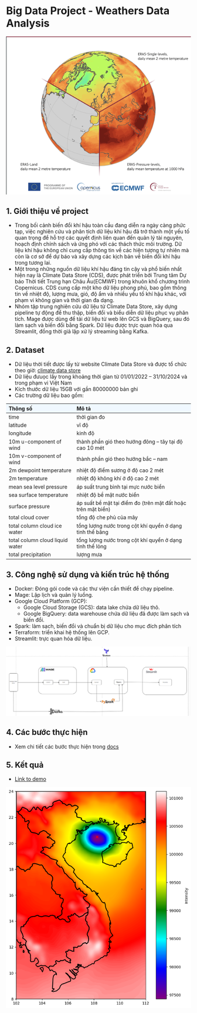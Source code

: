 # Big Data Project - Weathers Data Analysis
![](docs/weather.png)
## 1. Giới thiệu về project
- Trong bối cảnh biến đổi khí hậu toàn cầu đang diễn ra ngày càng phức tạp, việc nghiên cứu và phân tích dữ liệu khí hậu đã trở thành một yếu tố quan trọng để hỗ trợ các quyết định liên quan đến quản lý tài nguyên, hoạch định chính sách và ứng phó với các thách thức môi trường. Dữ liệu khí hậu không chỉ cung cấp thông tin về các hiện tượng tự nhiên mà còn là cơ sở để dự báo và xây dựng các kịch bản về biến đổi khí hậu trong tương lai.
- Một trong những nguồn dữ liệu khí hậu đáng tin cậy và phổ biến nhất hiện nay là Climate Data Store (CDS), được phát triển bởi Trung tâm Dự báo Thời tiết Trung hạn Châu Âu(ECMWF) trong khuôn khổ chương trình Copernicus. CDS cung cấp một kho dữ liệu phong phú, bao gồm thông tin về nhiệt độ, lượng mưa, gió, độ ẩm và nhiều yếu tố khí hậu khác, với phạm vi không gian và thời gian đa dạng. 
- Nhóm tập trung nghiên cứu dữ liệu từ Climate Data Store, xây dựng pipeline tự động để thu thập, biến đổi và biểu diễn dữ liệu phục vụ phân tích. Mage được dùng để tải dữ liệu từ web lên GCS và BigQuery, sau đó làm sạch và biến đổi bằng Spark. Dữ liệu được trực quan hóa qua Streamlit, đồng thời giả lập xử lý streaming bằng Kafka.
## 2. Dataset
- Dữ liệu thời tiết được lấy từ website Climate Data Store và được tổ chức theo giờ: [climate data store](https://cds.climate.copernicus.eu/datasets/reanalysis-era5-single-levels)
- Dữ liệu đưuọc lấy trong khoảng thời gian từ 01/01/2022 – 31/10/2024 và trong phạm vi Việt Nam
- Kích thước dữ liệu 15GB với gần 80000000 bản ghi
- Các trường dữ liệu bao gồm:
<table>
  <thead>
    <tr style="background-color: #f0f8ff; text-align: left;">
      <th><strong>Thông số</strong></th>
      <th><strong>Mô tả</strong></th>
    </tr>
  </thead>
  <tbody>
    <tr>
      <td>time</td>
      <td>thời gian đo</td>
    </tr>
    <tr>
      <td>latitude</td>
      <td>vĩ độ</td>
    </tr>
    <tr>
      <td>longitude</td>
      <td>kinh độ</td>
    </tr>
    <tr>
      <td>10m u-component of wind</td>
      <td>thành phần gió theo hướng đông – tây tại độ cao 10 mét</td>
    </tr>
    <tr>
      <td>10m v-component of wind</td>
      <td>thành phần gió theo hướng bắc – nam</ tại độ cao 10 mét</td>
    </tr>
    <tr>
      <td>2m dewpoint temperature</td>
      <td>nhiệt độ điểm sương ở độ cao 2 mét</td>
    </tr>
    <tr>
      <td>2m temperature</td>
      <td>nhiệt độ không khí ở độ cao 2 mét</td>
    </tr>
    <tr>
      <td>mean sea level pressure</td>
      <td>áp suất trung bình tại mực nước biển</td>
    </tr>
    <tr>
      <td>sea surface temperature</td>
      <td>nhiệt độ bề mặt nước biển</td>
    </tr>
    <tr>
      <td>surface pressure</td>
      <td>áp suất bề mặt tại điểm đo (trên mặt đất hoặc trên mặt biển)</td>
    </tr>
    <tr>
      <td>total cloud cover</td>
      <td>tổng độ che phủ của mây</td>
    </tr>
    <tr>
      <td>total column cloud ice water</td>
      <td>tổng lượng nước trong cột khí quyển ở dạng tinh thể băng</td>
    </tr>
    <tr>
      <td>total column cloud liquid water</td>
      <td>tổng lượng nước trong cột khí quyển ở dạng tinh thể lỏng</td>
    </tr>
    <tr>
      <td>total precipitation</td>
      <td>lượng mưa</td>
    </tr>
  </tbody>
</table>

## 3. Công nghệ sử dụng và kiến trúc hệ thống

- Docker: Đóng gói code và các thư viện cần thiết để chạy pipeline.
- Mage: Lập lịch và quản lý luồng.
- Google Cloud Platform (GCP):
   - Google Cloud Storage (GCS): data lake chứa dữ liệu thô.
   - Google BigQuery: data warehouse chứa dữ liệu đã được làm sạch và biến đổi.
- Spark: làm sạch, biến đổi và chuẩn bị dữ liệu cho mục đích phân tích
- Terraform: triển khai hệ thống lên GCP.
- Streamlit: trực quan hóa dữ liệu.

![](docs/Kientruc.png)
## 4. Các bước thực hiện
 - Xem chi tiết các bước thực hiện trong [docs](./reproduce.md)
## 5. Kết quả
- [Link to demo](link)

![](docs/review.png)